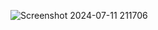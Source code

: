 ![Screenshot 2024-07-11 211706](https://github.com/user-attachments/assets/88b9a40f-9ce2-4afb-93b9-d69f5ab4b7b5)
